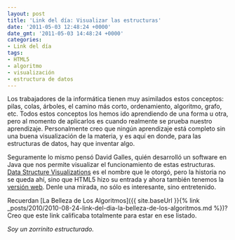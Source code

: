 ```yaml
---
layout: post
title: 'Link del día: Visualizar las estructuras'
date: '2011-05-03 12:48:24 +0000'
date_gmt: '2011-05-03 14:48:24 +0000'
categories:
- Link del día
tags:
- HTML5
- algoritmo
- visualización
- estructura de datos
---
```


Los trabajadores de la informática tienen muy asimilados estos conceptos: pilas, colas, árboles, el camino más corto, ordenamiento, algoritmo, grafo, etc. Todos estos conceptos los hemos ido aprendiendo de una forma u otra, pero al momento de aplicarlos es cuando realmente se prueba nuestro aprendizaje. Personalmente creo que ningún aprendizaje está completo sin una buena visualización de la materia, y es aquí en donde, para las estructuras de datos, hay que inventar algo.

Seguramente lo mismo pensó David Galles, quién desarrolló  un software en Java que nos permite visualizar el funcionamiento de estas estructuras. [Data Structure Visualizations](http://www.cs.usfca.edu/~galles/visualization/java/download.html) es el nombre que le otorgó, pero la historia no se queda ahí, sino que HTML5 hizo su entrada y ahora también tenemos la [versión web](http://www.cs.usfca.edu/~galles/visualization/Algorithms.html). Denle una mirada, no sólo es interesante, sino entretenido.

Recuerdan [La Belleza de Los Algoritmos]({{ site.baseUrl }}{% link _posts/2010/2010-08-24-link-del-dia-la-belleza-de-los-algoritmos.md %})? Creo que este link calificaba totalmente para estar en ese listado.

_Soy un zorrinito estructurado._
